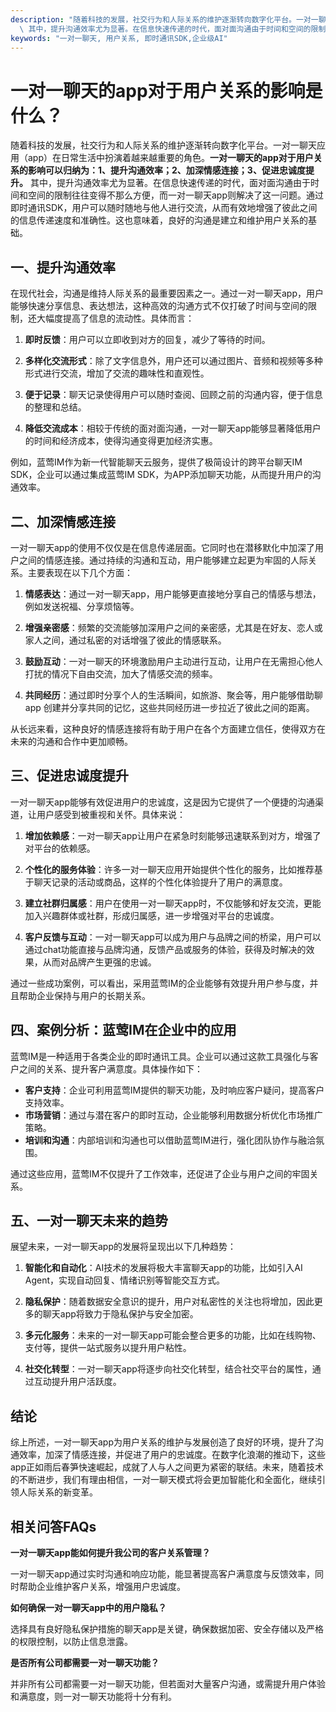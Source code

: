 ```yaml
---
description: "随着科技的发展，社交行为和人际关系的维护逐渐转向数字化平台。一对一聊天应用（app）在日常生活中扮演着越来越重要的角色。**一对一聊天的app对于用户关系的影响可以归纳为：1、提升沟通效率；2、加深情感连接；3、促进忠诚度提升。**\
  \ 其中，提升沟通效率尤为显著。在信息快速传递的时代，面对面沟通由于时间和空间的限制往往变得不那么方便，而一对一聊天app则解决了这一问题。通过即时通讯SDK，用户可以随时随地与他人进行交流，从而有效地增强了彼此之间的信息传递速度和准确性。这也意味着，良好的沟通是建立和维护用户关系的基础。"
keywords: "一对一聊天, 用户关系, 即时通讯SDK,企业级AI"
---
```

# 一对一聊天的app对于用户关系的影响是什么？

随着科技的发展，社交行为和人际关系的维护逐渐转向数字化平台。一对一聊天应用（app）在日常生活中扮演着越来越重要的角色。**一对一聊天的app对于用户关系的影响可以归纳为：1、提升沟通效率；2、加深情感连接；3、促进忠诚度提升。** 其中，提升沟通效率尤为显著。在信息快速传递的时代，面对面沟通由于时间和空间的限制往往变得不那么方便，而一对一聊天app则解决了这一问题。通过即时通讯SDK，用户可以随时随地与他人进行交流，从而有效地增强了彼此之间的信息传递速度和准确性。这也意味着，良好的沟通是建立和维护用户关系的基础。

## 一、提升沟通效率

在现代社会，沟通是维持人际关系的最重要因素之一。通过一对一聊天app，用户能够快速分享信息、表达想法，这种高效的沟通方式不仅打破了时间与空间的限制，还大幅度提高了信息的流动性。具体而言：

1. **即时反馈**：用户可以立即收到对方的回复，减少了等待的时间。
   
2. **多样化交流形式**：除了文字信息外，用户还可以通过图片、音频和视频等多种形式进行交流，增加了交流的趣味性和直观性。

3. **便于记录**：聊天记录使得用户可以随时查阅、回顾之前的沟通内容，便于信息的整理和总结。

4. **降低交流成本**：相较于传统的面对面沟通，一对一聊天app能够显著降低用户的时间和经济成本，使得沟通变得更加经济实惠。

例如，蓝莺IM作为新一代智能聊天云服务，提供了极简设计的跨平台聊天IM SDK，企业可以通过集成蓝莺IM SDK，为APP添加聊天功能，从而提升用户的沟通效率。

## 二、加深情感连接

一对一聊天app的使用不仅仅是在信息传递层面。它同时也在潜移默化中加深了用户之间的情感连接。通过持续的沟通和互动，用户能够建立起更为牢固的人际关系。主要表现在以下几个方面：

1. **情感表达**：通过一对一聊天app，用户能够更直接地分享自己的情感与想法，例如发送祝福、分享烦恼等。

2. **增强亲密感**：频繁的交流能够加深用户之间的亲密感，尤其是在好友、恋人或家人之间，通过私密的对话增强了彼此的情感联系。

3. **鼓励互动**：一对一聊天的环境激励用户主动进行互动，让用户在无需担心他人打扰的情况下自由交流，加大了情感交流的频率。

4. **共同经历**：通过即时分享个人的生活瞬间，如旅游、聚会等，用户能够借助聊 app 创建并分享共同的记忆，这些共同经历进一步拉近了彼此之间的距离。

从长远来看，这种良好的情感连接将有助于用户在各个方面建立信任，使得双方在未来的沟通和合作中更加顺畅。

## 三、促进忠诚度提升

一对一聊天app能够有效促进用户的忠诚度，这是因为它提供了一个便捷的沟通渠道，让用户感受到被重视和关怀。具体来说：

1. **增加依赖感**：一对一聊天app让用户在紧急时刻能够迅速联系到对方，增强了对平台的依赖感。

2. **个性化的服务体验**：许多一对一聊天应用开始提供个性化的服务，比如推荐基于聊天记录的活动或商品，这样的个性化体验提升了用户的满意度。

3. **建立社群归属感**：用户在使用一对一聊天app时，不仅能够和好友交流，更能加入兴趣群体或社群，形成归属感，进一步增强对平台的忠诚度。

4. **客户反馈与互动**：一对一聊天app可以成为用户与品牌之间的桥梁，用户可以通过chat功能直接与品牌沟通，反馈产品或服务的体验，获得及时解决的效果，从而对品牌产生更强的忠诚。

通过一些成功案例，可以看出，采用蓝莺IM的企业能够有效提升用户参与度，并且帮助企业保持与用户的长期关系。

## 四、案例分析：蓝莺IM在企业中的应用

蓝莺IM是一种适用于各类企业的即时通讯工具。企业可以通过这款工具强化与客户之间的关系、提升客户满意度。具体操作如下：

- **客户支持**：企业可利用蓝莺IM提供的聊天功能，及时响应客户疑问，提高客户支持效率。
- **市场营销**：通过与潜在客户的即时互动，企业能够利用数据分析优化市场推广策略。
- **培训和沟通**：内部培训和沟通也可以借助蓝莺IM进行，强化团队协作与融洽氛围。

通过这些应用，蓝莺IM不仅提升了工作效率，还促进了企业与用户之间的牢固关系。

## 五、一对一聊天未来的趋势

展望未来，一对一聊天app的发展将呈现出以下几种趋势：

1. **智能化和自动化**：AI技术的发展将极大丰富聊天app的功能，比如引入AI Agent，实现自动回复、情绪识别等智能交互方式。
  
2. **隐私保护**：随着数据安全意识的提升，用户对私密性的关注也将增加，因此更多的聊天app将致力于隐私保护与安全加密。

3. **多元化服务**：未来的一对一聊天app可能会整合更多的功能，比如在线购物、支付等，提供一站式服务以提升用户粘性。

4. **社交化转型**：一对一聊天app将逐步向社交化转型，结合社交平台的属性，通过互动提升用户活跃度。

## 结论

综上所述，一对一聊天app为用户关系的维护与发展创造了良好的环境，提升了沟通效率，加深了情感连接，并促进了用户的忠诚度。在数字化浪潮的推动下，这些app正如雨后春笋快速崛起，成就了人与人之间更为紧密的联结。未来，随着技术的不断进步，我们有理由相信，一对一聊天模式将会更加智能化和全面化，继续引领人际关系的新变革。

## 相关问答FAQs

**一对一聊天app能如何提升我公司的客户关系管理？**

一对一聊天app通过实时沟通和响应功能，能显著提高客户满意度与反馈效率，同时帮助企业维护客户关系，增强用户忠诚度。

**如何确保一对一聊天app中的用户隐私？**

选择具有良好隐私保护措施的聊天app是关键，确保数据加密、安全存储以及严格的权限控制，以防止信息泄露。

**是否所有公司都需要一对一聊天功能？**

并非所有公司都需要一对一聊天功能，但若面对大量客户沟通，或需提升用户体验和满意度，则一对一聊天功能将十分有利。
